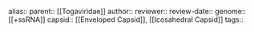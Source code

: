 alias:: 
parent:: [[Togaviridae]] 
author::
reviewer::
review-date::
genome:: [[+ssRNA]] 
capsid:: [[Enveloped Capsid]], [[Icosahedral Capsid]] 
tags::
